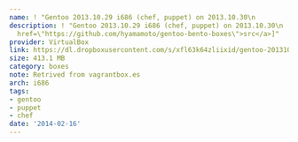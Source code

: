 ```yaml
---
name: ! "Gentoo 2013.10.29 i686 (chef, puppet) on 2013.10.30\n                  [src]"
description: ! "Gentoo 2013.10.29 i686 (chef, puppet) on 2013.10.30\n                  [<a
  href=\"https://github.com/hyamamoto/gentoo-bento-boxes\">src</a>]"
provider: VirtualBox
link: https://dl.dropboxusercontent.com/s/xfl63k64zliixid/gentoo-20131029-i686.box
size: 413.1 MB
category: boxes
note: Retrived from vagrantbox.es
arch: i686
tags:
- gentoo
- puppet
- chef
date: '2014-02-16'
---
```

